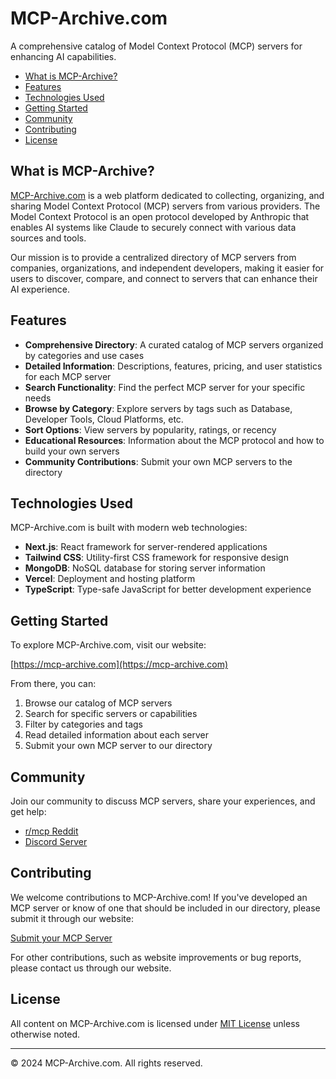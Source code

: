 # MCP-Archive.com

A comprehensive catalog of Model Context Protocol (MCP) servers for enhancing AI capabilities.

* [What is MCP-Archive?](#what-is-mcp-archive)
* [Features](#features)
* [Technologies Used](#technologies-used)
* [Getting Started](#getting-started)
* [Community](#community)
* [Contributing](#contributing)
* [License](#license)

## What is MCP-Archive?

[MCP-Archive.com](https://mcp-archive.com) is a web platform dedicated to collecting, organizing, and sharing Model Context Protocol (MCP) servers from various providers. The Model Context Protocol is an open protocol developed by Anthropic that enables AI systems like Claude to securely connect with various data sources and tools.

Our mission is to provide a centralized directory of MCP servers from companies, organizations, and independent developers, making it easier for users to discover, compare, and connect to servers that can enhance their AI experience.

## Features

- **Comprehensive Directory**: A curated catalog of MCP servers organized by categories and use cases
- **Detailed Information**: Descriptions, features, pricing, and user statistics for each MCP server
- **Search Functionality**: Find the perfect MCP server for your specific needs
- **Browse by Category**: Explore servers by tags such as Database, Developer Tools, Cloud Platforms, etc.
- **Sort Options**: View servers by popularity, ratings, or recency
- **Educational Resources**: Information about the MCP protocol and how to build your own servers
- **Community Contributions**: Submit your own MCP servers to the directory

## Technologies Used

MCP-Archive.com is built with modern web technologies:

- **Next.js**: React framework for server-rendered applications
- **Tailwind CSS**: Utility-first CSS framework for responsive design
- **MongoDB**: NoSQL database for storing server information
- **Vercel**: Deployment and hosting platform
- **TypeScript**: Type-safe JavaScript for better development experience

## Getting Started

To explore MCP-Archive.com, visit our website:

[https://mcp-archive.com](https://mcp-archive.com)

From there, you can:

1. Browse our catalog of MCP servers
2. Search for specific servers or capabilities
3. Filter by categories and tags
4. Read detailed information about each server
5. Submit your own MCP server to our directory

## Community

Join our community to discuss MCP servers, share your experiences, and get help:

* [r/mcp Reddit](https://www.reddit.com/r/mcp)
* [Discord Server](https://glama.ai/mcp/discord)

## Contributing

We welcome contributions to MCP-Archive.com! If you've developed an MCP server or know of one that should be included in our directory, please submit it through our website:

[Submit your MCP Server](https://mcp-archive.com/submit)

For other contributions, such as website improvements or bug reports, please contact us through our website.

## License

All content on MCP-Archive.com is licensed under [MIT License](LICENSE) unless otherwise noted.

---

© 2024 MCP-Archive.com. All rights reserved.